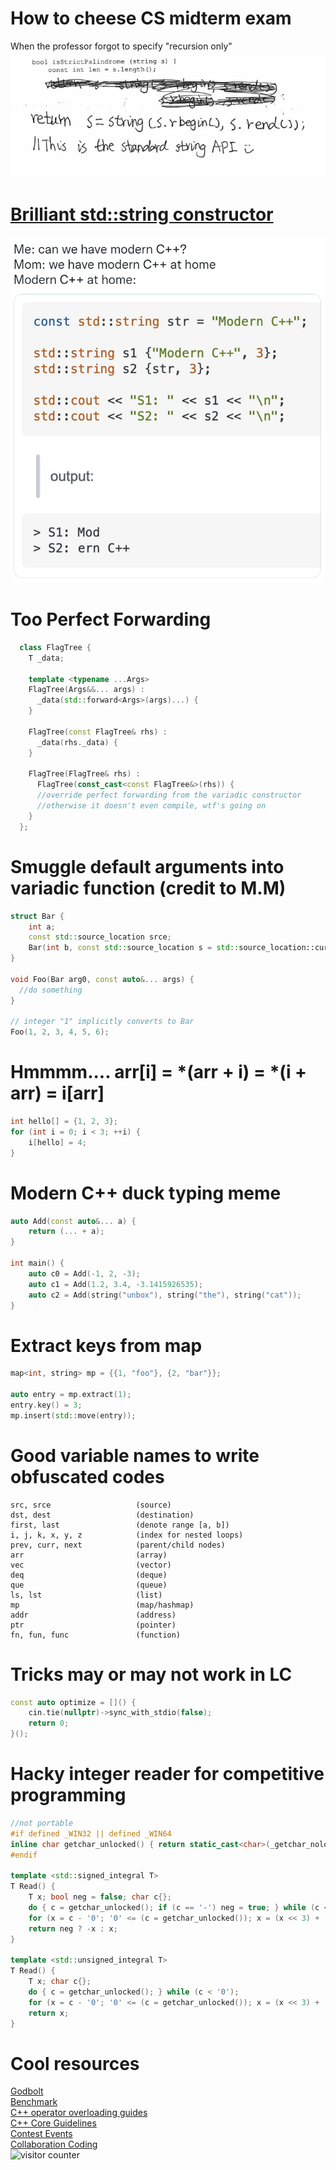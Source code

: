 # How to cheese CS midterm exam  
When the professor forgot to specify "recursion only"
![cheese_midterm](Image/CheeseMidterm.PNG?raw=true)
   
# [Brilliant std::string constructor](https://www.youtube.com/watch?v=3MOw1a9B7kc)
![bad std::string constructor](Image/C%2B%2BBadStringConstructor.PNG?raw=true)    

# Too Perfect Forwarding  
```c++
  class FlagTree {
    T _data;

    template <typename ...Args>
    FlagTree(Args&&... args) : 
      _data(std::forward<Args>(args)...) {
    }

    FlagTree(const FlagTree& rhs) : 
      _data(rhs._data) {
    }

    FlagTree(FlagTree& rhs) :
      FlagTree(const_cast<const FlagTree&>(rhs)) {
      //override perfect forwarding from the variadic constructor
      //otherwise it doesn't even compile, wtf's going on
    }
  };
```

# Smuggle default arguments into variadic function (credit to M.M)
```c++
struct Bar {
    int a;
    const std::source_location srce;
    Bar(int b, const std::source_location s = std::source_location::current()) : a(b), srce(s) {}
}

void Foo(Bar arg0, const auto&... args) {
  //do something
}

// integer "1" implicitly converts to Bar
Foo(1, 2, 3, 4, 5, 6);

```
   
# Hmmmm.... arr[i] = *(arr + i) = *(i + arr) = i[arr]
```c++
int hello[] = {1, 2, 3};
for (int i = 0; i < 3; ++i) {
    i[hello] = 4;
}
```
  
# Modern C++ duck typing meme
```c++
auto Add(const auto&... a) {
    return (... + a);
}

int main() {
    auto c0 = Add(-1, 2, -3);
    auto c1 = Add(1.2, 3.4, -3.1415926535);
    auto c2 = Add(string("unbox"), string("the"), string("cat"));
}
```
   
# Extract keys from map
```c++
map<int, string> mp = {{1, "foo"}, {2, "bar"}};

auto entry = mp.extract(1);
entry.key() = 3;
mp.insert(std::move(entry));
 ```
   
# Good variable names to write obfuscated codes
```
src, srce                   (source)
dst, dest                   (destination)
first, last                 (denote range [a, b])
i, j, k, x, y, z            (index for nested loops)
prev, curr, next            (parent/child nodes)
arr                         (array)
vec                         (vector)
deq                         (deque)
que                         (queue)
ls, lst                     (list)
mp                          (map/hashmap)
addr                        (address)
ptr                         (pointer)
fn, fun, func               (function)
```
  
  
# Tricks may or may not work in LC
```c++
const auto optimize = []() {
    cin.tie(nullptr)->sync_with_stdio(false);
    return 0;
}();
```
  
  
# Hacky integer reader for competitive programming
```c++
//not portable
#if defined _WIN32 || defined _WIN64
inline char getchar_unlocked() { return static_cast<char>(_getchar_nolock()); }
#endif

template <std::signed_integral T>
T Read() {
    T x; bool neg = false; char c{};
    do { c = getchar_unlocked(); if (c == '-') neg = true; } while (c < '0');
    for (x = c - '0'; '0' <= (c = getchar_unlocked()); x = (x << 3) + (x << 1) + c - '0') {}
    return neg ? -x : x;
}

template <std::unsigned_integral T>
T Read() {
    T x; char c{};
    do { c = getchar_unlocked(); } while (c < '0');
    for (x = c - '0'; '0' <= (c = getchar_unlocked()); x = (x << 3) + (x << 1) + c - '0');
    return x;
}
```
  
  
# Cool resources  
[Godbolt](https://godbolt.org/)  
[Benchmark](https://quick-bench.com/)  
[C++ operator overloading guides](https://stackoverflow.com/questions/4421706/what-are-the-basic-rules-and-idioms-for-operator-overloading)   
[C++ Core Guidelines](https://isocpp.github.io/CppCoreGuidelines/CppCoreGuidelines)  
[Contest Events](https://clist.by/)  
[Collaboration Coding](https://ide.thecodingwizard.me/)  
![visitor counter](https://komarev.com/ghpvc/?username=evanhyd)   



